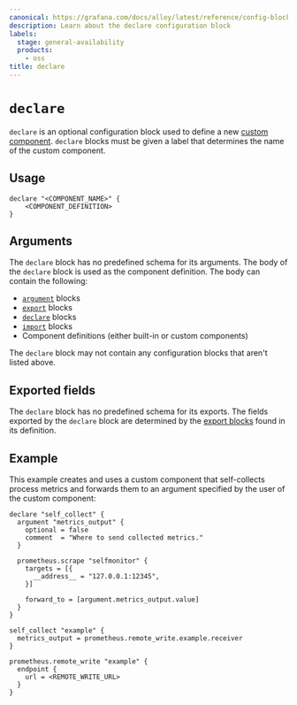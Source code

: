 ```yaml
---
canonical: https://grafana.com/docs/alloy/latest/reference/config-blocks/declare/
description: Learn about the declare configuration block
labels:
  stage: general-availability
  products:
    - oss
title: declare
---
```


# `declare`

`declare` is an optional configuration block used to define a new [custom component][].
`declare` blocks must be given a label that determines the name of the custom component.

## Usage

```alloy
declare "<COMPONENT_NAME>" {
    <COMPONENT_DEFINITION>
}
```

## Arguments

The `declare` block has no predefined schema for its arguments.
The body of the `declare` block is used as the component definition.
The body can contain the following:

* [`argument`][argument] blocks
* [`export`][export] blocks
* [`declare`][declare] blocks
* [`import`][import] blocks
* Component definitions (either built-in or custom components)

The `declare` block may not contain any configuration blocks that aren't listed above.

## Exported fields

The `declare` block has no predefined schema for its exports.
The fields exported by the `declare` block are determined by the [export blocks][export] found in its definition.

## Example

This example creates and uses a custom component that self-collects process metrics and forwards them to an argument specified by the user of the custom component:

```alloy
declare "self_collect" {
  argument "metrics_output" {
    optional = false
    comment  = "Where to send collected metrics."
  }

  prometheus.scrape "selfmonitor" {
    targets = [{
      __address__ = "127.0.0.1:12345",
    }]

    forward_to = [argument.metrics_output.value]
  }
}

self_collect "example" {
  metrics_output = prometheus.remote_write.example.receiver
}

prometheus.remote_write "example" {
  endpoint {
    url = <REMOTE_WRITE_URL>
  }
}
```

[argument]: ../argument/
[export]: ../export/
[declare]: ../declare/
[import]: ../../../get-started/modules/#import-modules
[custom component]: ../../../get-started/custom_components/
